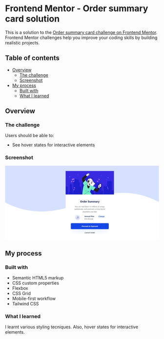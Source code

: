 # Frontend Mentor - Order summary card solution

This is a solution to the [Order summary card challenge on Frontend Mentor](https://www.frontendmentor.io/challenges/order-summary-component-QlPmajDUj). Frontend Mentor challenges help you improve your coding skills by building realistic projects. 

## Table of contents

- [Overview](#overview)
  - [The challenge](#the-challenge)
  - [Screenshot](#screenshot)
- [My process](#my-process)
  - [Built with](#built-with)
  - [What I learned](#what-i-learned)


## Overview

### The challenge

Users should be able to:

- See hover states for interactive elements

### Screenshot

![](/ProjectImages/OrderSummaryCard.jpeg)


## My process

### Built with

- Semantic HTML5 markup
- CSS custom properties
- Flexbox
- CSS Grid
- Mobile-first workflow
- Tailwind CSS

### What I learned

I learnt various styling tecniques. Also, hover states for interactive elements.

